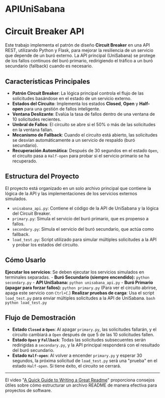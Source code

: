 # APIUniSabana
# Circuit Breaker API

Este trabajo implementa el patrón de diseño **Circuit Breaker** en una API REST, utilizando Python y Flask, para mejorar la resiliencia de un servicio que depende de un buró externo. La API principal (UniSabana) se protege de los fallos continuos del buró primario, redirigiendo el tráfico a un buró secundario (fallback) cuando es necesario.

## Características Principales

- **Patrón Circuit Breaker**: La lógica principal controla el flujo de las solicitudes basándose en el estado de un servicio externo.
- **Estados del Circuito**: Implementa los estados **Closed**, **Open** y **Half-open** para una gestión de fallos inteligente.
- **Ventana Deslizante**: Evalúa la tasa de fallos dentro de una ventana de 10 solicitudes recientes.
- **Umbral de Fallos**: El circuito se abre si el 50% o más de las solicitudes en la ventana fallan.
- **Mecanismo de Fallback**: Cuando el circuito está abierto, las solicitudes se desvían automáticamente a un servicio de respaldo (buró secundario).
- **Recuperación Automática**: Después de 30 segundos en el estado `Open`, el circuito pasa a `Half-open` para probar si el servicio primario se ha recuperado.

## Estructura del Proyecto

El proyecto está organizado en un solo archivo principal que contiene la lógica de la API y las implementaciones de los servicios externos simulados.

- `unisabana_api.py`: Contiene el código de la API de UniSabana y la lógica del Circuit Breaker.
- `primary.py`: Simula el servicio del buró primario, que es propenso a fallos.
- `secondary.py`: Simula el servicio del buró secundario, que actúa como fallback.
- `load_test.py`: Script utilizado para simular múltiples solicitudes a la API y probar los estados del circuito.

## Cómo Usarlo

  **Ejecutar los servicios**: Se deben ejecutar los servicios simulados en terminales separadas.
    - **Buró Secundario (siempre encendido):**
      `python secondary.py`
    - **API UniSabana:**
      `python unisabana_api.py`
    - **Buró Primario (apagar para forzar fallos):**
      `python primary.py`
      (Para ver el circuito abrirse, apaga este servicio con `Ctrl+C`.)
  **Realizar pruebas de carga**: Usa el script `load_test.py` para enviar múltiples solicitudes a la API de UniSabana.
    ```bash
    python load_test.py
    ```

## Flujo de Demostración

- **Estado `Closed` a `Open`**: Al apagar `primary.py`, las solicitudes fallarán, y el circuito cambiará a `Open` después de que 5 de las 10 solicitudes fallen.
- **Estado `Open` y `Fallback`**: Todas las solicitudes subsecuentes serán redirigidas a `secondary.py`, y la API principal responderá con el resultado del buró secundario.
- **Estado `Half-open`**: Al volver a encender `primary.py` y esperar 30 segundos, la próxima solicitud de `load_test.py` será una "prueba" en el estado `Half-open`. Si tiene éxito, el circuito se cerrará.

---
El video "[A Quick Guide to Writing a Great Readme](https://www.youtube.com/watch?v=0h8-C-tq-o4)" proporciona consejos útiles sobre cómo estructurar un archivo README de manera efectiva para proyectos de software.
